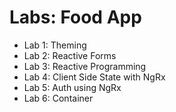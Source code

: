 # Labs: Food App

- Lab 1: Theming
- Lab 2: Reactive Forms
- Lab 3: Reactive Programming
- Lab 4: Client Side State with NgRx
- Lab 5: Auth using NgRx   
- Lab 6: Container
